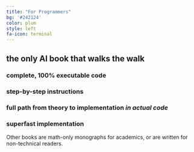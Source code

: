 ```yaml
---
title: "For Programmers"
bg: '#242124'
color: plum
style: left
fa-icon: terminal
---
```


## the only AI book that walks the walk

### complete, 100% executable code
### step-by-step instructions
### full path from theory to implementation *in actual code*
### superfast implementation

Other books are math-only monographs for academics, or are written for non-technical readers.
